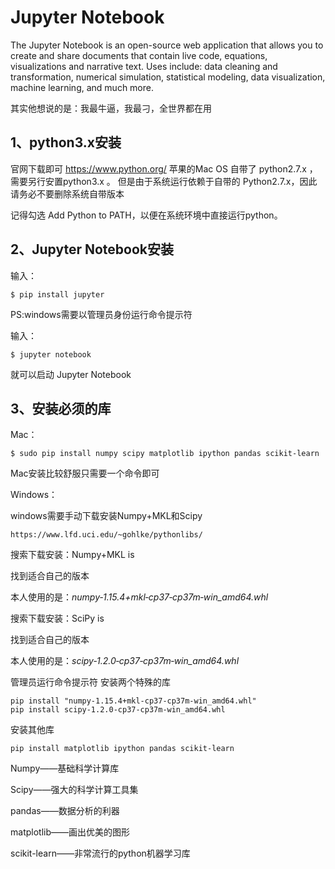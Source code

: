 Jupyter Notebook
====
The Jupyter Notebook is an open-source web application that allows you to create and share documents that contain live code, equations, visualizations and narrative text. Uses include: data cleaning and transformation, numerical simulation, statistical modeling, data visualization, machine learning, and much more.

其实他想说的是：我最牛逼，我最刁，全世界都在用

1、python3.x安装
--------------
官网下载即可 https://www.python.org/
苹果的Mac OS 自带了 python2.7.x ，需要另行安置python3.x 。 但是由于系统运行依赖于自带的 Python2.7.x，因此请务必不要删除系统自带版本 

记得勾选 Add Python to PATH，以便在系统环境中直接运行python。

2、Jupyter Notebook安装
--------------
输入：

    $ pip install jupyter

PS:windows需要以管理员身份运行命令提示符

输入：

    $ jupyter notebook

就可以启动 Jupyter Notebook


3、安装必须的库
--------------

Mac：

    $ sudo pip install numpy scipy matplotlib ipython pandas scikit-learn

Mac安装比较舒服只需要一个命令即可

Windows：

windows需要手动下载安装Numpy+MKL和Scipy

    https://www.lfd.uci.edu/~gohlke/pythonlibs/

搜索下载安装：Numpy+MKL is

找到适合自己的版本

本人使用的是：*numpy‑1.15.4+mkl‑cp37‑cp37m‑win_amd64.whl*

搜索下载安装：SciPy is

找到适合自己的版本

本人使用的是：*scipy‑1.2.0‑cp37‑cp37m‑win_amd64.whl*

管理员运行命令提示符  安装两个特殊的库

    pip install "numpy-1.15.4+mkl-cp37-cp37m-win_amd64.whl"
    pip install scipy-1.2.0-cp37-cp37m-win_amd64.whl

安装其他库

    pip install matplotlib ipython pandas scikit-learn


Numpy——基础科学计算库

Scipy——强大的科学计算工具集

pandas——数据分析的利器

matplotlib——画出优美的图形

scikit-learn——非常流行的python机器学习库

